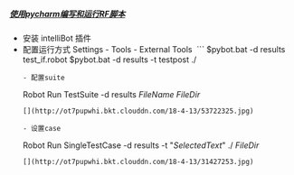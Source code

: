 ##### [使用pycharm编写和运行RF脚本](https://blog.csdn.net/CCGGAAG/article/details/77529724)

- 安装 intelliBot 插件
- 配置运行方式 Settings - Tools - External Tools
  ```
  $pybot.bat -d results test_if.robot
  $pybot.bat -d results -t testpost ./
  ```
  - 配置suite
    ```
    Robot Run TestSuite
    -d results $FileName$
    $FileDir$
    ```
    [](http://ot7pupwhi.bkt.clouddn.com/18-4-13/53722325.jpg)

  - 设置case
    ```
    Robot Run SingleTestCase
    -d results -t "$SelectedText$" ./
    $FileDir$
    ```
    [](http://ot7pupwhi.bkt.clouddn.com/18-4-13/31427253.jpg)
